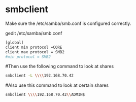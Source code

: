 # smbclient

Make sure the /etc/samba/smb.conf is configured correctly.

gedit /etc/samba/smb.conf

```bash
[global]
client min protocol =CORE
client max protocol = SMB2
#min protocol = SMB2
```

#Then use the following command to look at shares 

```bash
smbclient -L \\\\192.168.70.42
```


#Also use this command to look at certain shares
```bash
smbclient \\\\192.168.70.42\\ADMIN$
```
